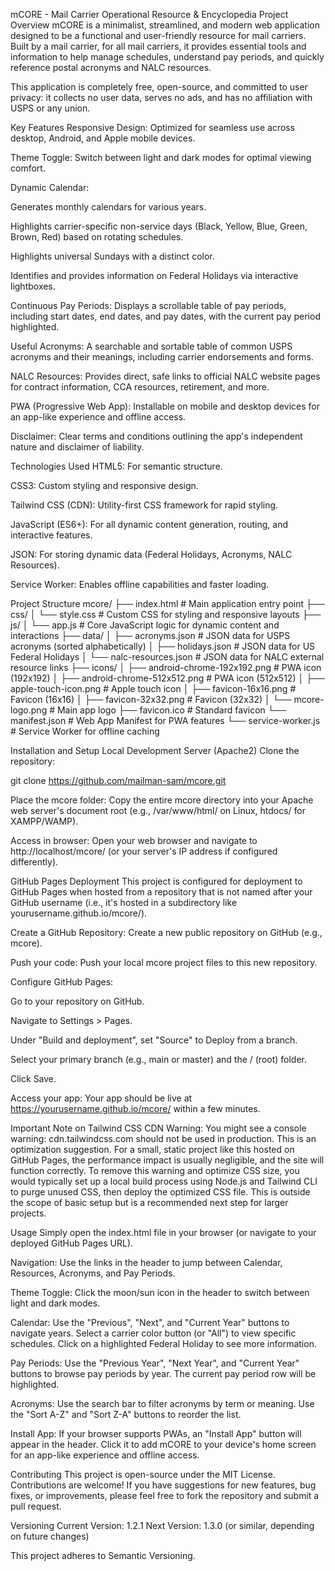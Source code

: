 mCORE - Mail Carrier Operational Resource & Encyclopedia
Project Overview
mCORE is a minimalist, streamlined, and modern web application designed to be a functional and user-friendly resource for mail carriers. Built by a mail carrier, for all mail carriers, it provides essential tools and information to help manage schedules, understand pay periods, and quickly reference postal acronyms and NALC resources.

This application is completely free, open-source, and committed to user privacy: it collects no user data, serves no ads, and has no affiliation with USPS or any union.

Key Features
Responsive Design: Optimized for seamless use across desktop, Android, and Apple mobile devices.

Theme Toggle: Switch between light and dark modes for optimal viewing comfort.

Dynamic Calendar:

Generates monthly calendars for various years.

Highlights carrier-specific non-service days (Black, Yellow, Blue, Green, Brown, Red) based on rotating schedules.

Highlights universal Sundays with a distinct color.

Identifies and provides information on Federal Holidays via interactive lightboxes.

Continuous Pay Periods: Displays a scrollable table of pay periods, including start dates, end dates, and pay dates, with the current pay period highlighted.

Useful Acronyms: A searchable and sortable table of common USPS acronyms and their meanings, including carrier endorsements and forms.

NALC Resources: Provides direct, safe links to official NALC website pages for contract information, CCA resources, retirement, and more.

PWA (Progressive Web App): Installable on mobile and desktop devices for an app-like experience and offline access.

Disclaimer: Clear terms and conditions outlining the app's independent nature and disclaimer of liability.

Technologies Used
HTML5: For semantic structure.

CSS3: Custom styling and responsive design.

Tailwind CSS (CDN): Utility-first CSS framework for rapid styling.

JavaScript (ES6+): For all dynamic content generation, routing, and interactive features.

JSON: For storing dynamic data (Federal Holidays, Acronyms, NALC Resources).

Service Worker: Enables offline capabilities and faster loading.

Project Structure
mcore/
├── index.html                # Main application entry point
├── css/
│   └── style.css             # Custom CSS for styling and responsive layouts
├── js/
│   └── app.js                # Core JavaScript logic for dynamic content and interactions
├── data/
│   ├── acronyms.json         # JSON data for USPS acronyms (sorted alphabetically)
│   ├── holidays.json         # JSON data for US Federal Holidays
│   └── nalc-resources.json   # JSON data for NALC external resource links
├── icons/
│   ├── android-chrome-192x192.png  # PWA icon (192x192)
│   ├── android-chrome-512x512.png  # PWA icon (512x512)
│   ├── apple-touch-icon.png        # Apple touch icon
│   ├── favicon-16x16.png           # Favicon (16x16)
│   ├── favicon-32x32.png           # Favicon (32x32)
│   └── mcore-logo.png              # Main app logo
├── favicon.ico               # Standard favicon
└── manifest.json             # Web App Manifest for PWA features
└── service-worker.js         # Service Worker for offline caching

Installation and Setup
Local Development Server (Apache2)
Clone the repository:

git clone https://github.com/mailman-sam/mcore.git

Place the mcore folder: Copy the entire mcore directory into your Apache web server's document root (e.g., /var/www/html/ on Linux, htdocs/ for XAMPP/WAMP).

Access in browser: Open your web browser and navigate to http://localhost/mcore/ (or your server's IP address if configured differently).

GitHub Pages Deployment
This project is configured for deployment to GitHub Pages when hosted from a repository that is not named after your GitHub username (i.e., it's hosted in a subdirectory like yourusername.github.io/mcore/).

Create a GitHub Repository: Create a new public repository on GitHub (e.g., mcore).

Push your code: Push your local mcore project files to this new repository.

Configure GitHub Pages:

Go to your repository on GitHub.

Navigate to Settings > Pages.

Under "Build and deployment", set "Source" to Deploy from a branch.

Select your primary branch (e.g., main or master) and the / (root) folder.

Click Save.

Access your app: Your app should be live at https://yourusername.github.io/mcore/ within a few minutes.

Important Note on Tailwind CSS CDN Warning:
You might see a console warning: cdn.tailwindcss.com should not be used in production. This is an optimization suggestion. For a small, static project like this hosted on GitHub Pages, the performance impact is usually negligible, and the site will function correctly. To remove this warning and optimize CSS size, you would typically set up a local build process using Node.js and Tailwind CLI to purge unused CSS, then deploy the optimized CSS file. This is outside the scope of basic setup but is a recommended next step for larger projects.

Usage
Simply open the index.html file in your browser (or navigate to your deployed GitHub Pages URL).

Navigation: Use the links in the header to jump between Calendar, Resources, Acronyms, and Pay Periods.

Theme Toggle: Click the moon/sun icon in the header to switch between light and dark modes.

Calendar: Use the "Previous", "Next", and "Current Year" buttons to navigate years. Select a carrier color button (or "All") to view specific schedules. Click on a highlighted Federal Holiday to see more information.

Pay Periods: Use the "Previous Year", "Next Year", and "Current Year" buttons to browse pay periods by year. The current pay period row will be highlighted.

Acronyms: Use the search bar to filter acronyms by term or meaning. Use the "Sort A-Z" and "Sort Z-A" buttons to reorder the list.

Install App: If your browser supports PWAs, an "Install App" button will appear in the header. Click it to add mCORE to your device's home screen for an app-like experience and offline access.

Contributing
This project is open-source under the MIT License. Contributions are welcome! If you have suggestions for new features, bug fixes, or improvements, please feel free to fork the repository and submit a pull request.

Versioning
Current Version: 1.2.1
Next Version: 1.3.0 (or similar, depending on future changes)

This project adheres to Semantic Versioning.

